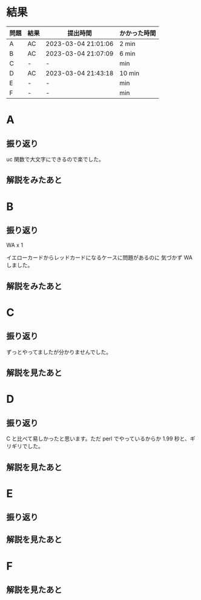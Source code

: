# 結果

| 問題 | 結果 | 提出時間            | かかった時間 |
|------|------|---------------------|--------------|
| A    | AC   | 2023-03-04 21:01:06 | 2 min        |
| B    | AC   | 2023-03-04 21:07:09 | 6 min        |
| C    | -    | -                   |     min      |
| D    | AC   | 2023-03-04 21:43:18 | 10 min       |
| E    | -    | -                   |     min      |
| F    | -    | -                   |     min      |

# A

## 振り返り

uc 関数で大文字にできるので楽でした。

## 解説をみたあと

# B

## 振り返り

WA x 1

イエローカードからレッドカードになるケースに問題があるのに
気づかず WA しました。

## 解説をみたあと

# C

## 振り返り

ずっとやってましたが分かりませんでした。

## 解説を見たあと

# D

## 振り返り

C と比べて易しかったと思います。ただ perl でやっているからか
1.99 秒と、ギリギリでした。

## 解説を見たあと

# E

## 振り返り

## 解説を見たあと

# F

## 解説を見たあと
